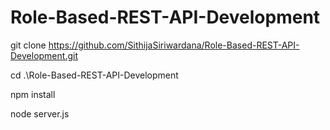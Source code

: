 # Role-Based-REST-API-Development

git clone https://github.com/SithijaSiriwardana/Role-Based-REST-API-Development.git

cd .\Role-Based-REST-API-Development

npm install

node server.js
